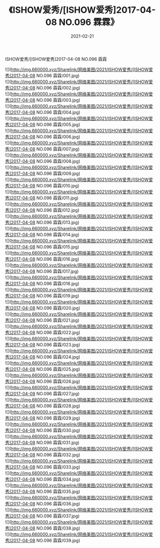 ﻿---
layout: post
title:  《ISHOW爱秀/[ISHOW爱秀]2017-04-08 NO.096 霖霖》
date:   2021-02-21
img: http://img.660000.xyz/Sharelink/网络美图/2021/ISHOW爱秀/[ISHOW爱秀]2017-04-08 NO.096 霖霖/000.jpg
categories: [美女, 清纯, 唯美]
---

ISHOW爱秀/[ISHOW爱秀]2017-04-08 NO.096 霖霖

 ![](http://img.660000.xyz/Sharelink/网络美图/2021/ISHOW爱秀/[ISHOW爱秀]2017-04-08 NO.096 霖霖/001.jpg) <br>![](http://img.660000.xyz/Sharelink/网络美图/2021/ISHOW爱秀/[ISHOW爱秀]2017-04-08 NO.096 霖霖/002.jpg) <br>![](http://img.660000.xyz/Sharelink/网络美图/2021/ISHOW爱秀/[ISHOW爱秀]2017-04-08 NO.096 霖霖/003.jpg) <br>![](http://img.660000.xyz/Sharelink/网络美图/2021/ISHOW爱秀/[ISHOW爱秀]2017-04-08 NO.096 霖霖/004.jpg) <br>![](http://img.660000.xyz/Sharelink/网络美图/2021/ISHOW爱秀/[ISHOW爱秀]2017-04-08 NO.096 霖霖/005.jpg) <br>![](http://img.660000.xyz/Sharelink/网络美图/2021/ISHOW爱秀/[ISHOW爱秀]2017-04-08 NO.096 霖霖/006.jpg) <br>![](http://img.660000.xyz/Sharelink/网络美图/2021/ISHOW爱秀/[ISHOW爱秀]2017-04-08 NO.096 霖霖/007.jpg) <br>![](http://img.660000.xyz/Sharelink/网络美图/2021/ISHOW爱秀/[ISHOW爱秀]2017-04-08 NO.096 霖霖/008.jpg) <br>![](http://img.660000.xyz/Sharelink/网络美图/2021/ISHOW爱秀/[ISHOW爱秀]2017-04-08 NO.096 霖霖/009.jpg) <br>![](http://img.660000.xyz/Sharelink/网络美图/2021/ISHOW爱秀/[ISHOW爱秀]2017-04-08 NO.096 霖霖/010.jpg) <br>![](http://img.660000.xyz/Sharelink/网络美图/2021/ISHOW爱秀/[ISHOW爱秀]2017-04-08 NO.096 霖霖/011.jpg) <br>![](http://img.660000.xyz/Sharelink/网络美图/2021/ISHOW爱秀/[ISHOW爱秀]2017-04-08 NO.096 霖霖/012.jpg) <br>![](http://img.660000.xyz/Sharelink/网络美图/2021/ISHOW爱秀/[ISHOW爱秀]2017-04-08 NO.096 霖霖/013.jpg) <br>![](http://img.660000.xyz/Sharelink/网络美图/2021/ISHOW爱秀/[ISHOW爱秀]2017-04-08 NO.096 霖霖/014.jpg) <br>![](http://img.660000.xyz/Sharelink/网络美图/2021/ISHOW爱秀/[ISHOW爱秀]2017-04-08 NO.096 霖霖/015.jpg) <br>![](http://img.660000.xyz/Sharelink/网络美图/2021/ISHOW爱秀/[ISHOW爱秀]2017-04-08 NO.096 霖霖/016.jpg) <br>![](http://img.660000.xyz/Sharelink/网络美图/2021/ISHOW爱秀/[ISHOW爱秀]2017-04-08 NO.096 霖霖/017.jpg) <br>![](http://img.660000.xyz/Sharelink/网络美图/2021/ISHOW爱秀/[ISHOW爱秀]2017-04-08 NO.096 霖霖/018.jpg) <br>![](http://img.660000.xyz/Sharelink/网络美图/2021/ISHOW爱秀/[ISHOW爱秀]2017-04-08 NO.096 霖霖/019.jpg) <br>![](http://img.660000.xyz/Sharelink/网络美图/2021/ISHOW爱秀/[ISHOW爱秀]2017-04-08 NO.096 霖霖/020.jpg) <br>![](http://img.660000.xyz/Sharelink/网络美图/2021/ISHOW爱秀/[ISHOW爱秀]2017-04-08 NO.096 霖霖/021.jpg) <br>![](http://img.660000.xyz/Sharelink/网络美图/2021/ISHOW爱秀/[ISHOW爱秀]2017-04-08 NO.096 霖霖/022.jpg) <br>![](http://img.660000.xyz/Sharelink/网络美图/2021/ISHOW爱秀/[ISHOW爱秀]2017-04-08 NO.096 霖霖/023.jpg) <br>![](http://img.660000.xyz/Sharelink/网络美图/2021/ISHOW爱秀/[ISHOW爱秀]2017-04-08 NO.096 霖霖/024.jpg) <br>![](http://img.660000.xyz/Sharelink/网络美图/2021/ISHOW爱秀/[ISHOW爱秀]2017-04-08 NO.096 霖霖/025.jpg) <br>![](http://img.660000.xyz/Sharelink/网络美图/2021/ISHOW爱秀/[ISHOW爱秀]2017-04-08 NO.096 霖霖/026.jpg) <br>![](http://img.660000.xyz/Sharelink/网络美图/2021/ISHOW爱秀/[ISHOW爱秀]2017-04-08 NO.096 霖霖/027.jpg) <br>![](http://img.660000.xyz/Sharelink/网络美图/2021/ISHOW爱秀/[ISHOW爱秀]2017-04-08 NO.096 霖霖/028.jpg) <br>![](http://img.660000.xyz/Sharelink/网络美图/2021/ISHOW爱秀/[ISHOW爱秀]2017-04-08 NO.096 霖霖/029.jpg) <br>![](http://img.660000.xyz/Sharelink/网络美图/2021/ISHOW爱秀/[ISHOW爱秀]2017-04-08 NO.096 霖霖/030.jpg) <br>![](http://img.660000.xyz/Sharelink/网络美图/2021/ISHOW爱秀/[ISHOW爱秀]2017-04-08 NO.096 霖霖/031.jpg) <br>![](http://img.660000.xyz/Sharelink/网络美图/2021/ISHOW爱秀/[ISHOW爱秀]2017-04-08 NO.096 霖霖/032.jpg) <br>![](http://img.660000.xyz/Sharelink/网络美图/2021/ISHOW爱秀/[ISHOW爱秀]2017-04-08 NO.096 霖霖/033.jpg) <br>![](http://img.660000.xyz/Sharelink/网络美图/2021/ISHOW爱秀/[ISHOW爱秀]2017-04-08 NO.096 霖霖/034.jpg) <br>![](http://img.660000.xyz/Sharelink/网络美图/2021/ISHOW爱秀/[ISHOW爱秀]2017-04-08 NO.096 霖霖/035.jpg) <br>![](http://img.660000.xyz/Sharelink/网络美图/2021/ISHOW爱秀/[ISHOW爱秀]2017-04-08 NO.096 霖霖/036.jpg) <br>![](http://img.660000.xyz/Sharelink/网络美图/2021/ISHOW爱秀/[ISHOW爱秀]2017-04-08 NO.096 霖霖/037.jpg) <br>![](http://img.660000.xyz/Sharelink/网络美图/2021/ISHOW爱秀/[ISHOW爱秀]2017-04-08 NO.096 霖霖/038.jpg) <br>![](http://img.660000.xyz/Sharelink/网络美图/2021/ISHOW爱秀/[ISHOW爱秀]2017-04-08 NO.096 霖霖/039.jpg) <br>